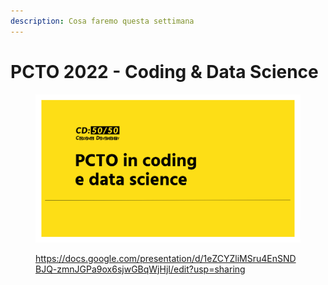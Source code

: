 ```yaml
---
description: Cosa faremo questa settimana
---
```


# PCTO 2022 - Coding & Data Science

<figure><img src=".gitbook/assets/image (18).png" alt=""><figcaption><p><a href="https://docs.google.com/presentation/d/1eZCYZliMSru4EnSNDBJQ-zmnJGPa9ox6sjwGBqWjHjI/edit?usp=sharing">https://docs.google.com/presentation/d/1eZCYZliMSru4EnSNDBJQ-zmnJGPa9ox6sjwGBqWjHjI/edit?usp=sharing</a></p></figcaption></figure>
